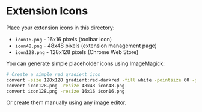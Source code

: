 # Extension Icons

Place your extension icons in this directory:

- `icon16.png` - 16x16 pixels (toolbar icon)
- `icon48.png` - 48x48 pixels (extension management page)
- `icon128.png` - 128x128 pixels (Chrome Web Store)

You can generate simple placeholder icons using ImageMagick:

```bash
# Create a simple red gradient icon
convert -size 128x128 gradient:red-darkred -fill white -pointsize 60 -gravity center -annotate +0+0 "🛒" icon128.png
convert icon128.png -resize 48x48 icon48.png
convert icon128.png -resize 16x16 icon16.png
```

Or create them manually using any image editor.

